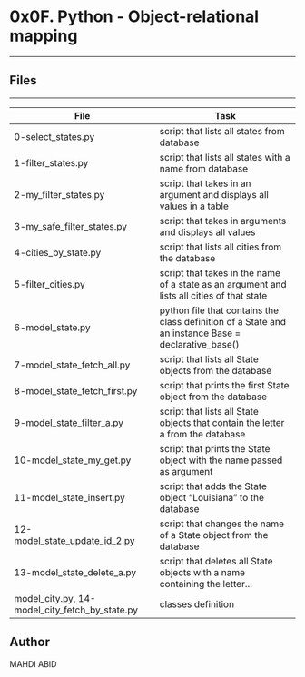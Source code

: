 # 0x0F. Python - Object-relational mapping
---
## Files
---
File|Task
---|---
0-select_states.py | script that lists all states from database
1-filter_states.py | script that lists all states with a name from database
2-my_filter_states.py | script that takes in an argument and displays all values in a table
3-my_safe_filter_states.py | script that takes in arguments and displays all values
4-cities_by_state.py | script that lists all cities from the database
5-filter_cities.py | script that takes in the name of a state as an argument and lists all cities of that state
6-model_state.py | python file that contains the class definition of a State and an instance Base = declarative_base()
7-model_state_fetch_all.py | script that lists all State objects from the database 
8-model_state_fetch_first.py | script that prints the first State object from the database 
9-model_state_filter_a.py | script that lists all State objects that contain the letter a from the database
10-model_state_my_get.py | script that prints the State object with the name passed as argument
11-model_state_insert.py | script that adds the State object “Louisiana” to the database 
12-model_state_update_id_2.py | script that changes the name of a State object from the database 
13-model_state_delete_a.py | script that deletes all State objects with a name containing the letter...
model_city.py, 14-model_city_fetch_by_state.py | classes definition


## Author
MAHDI ABID
